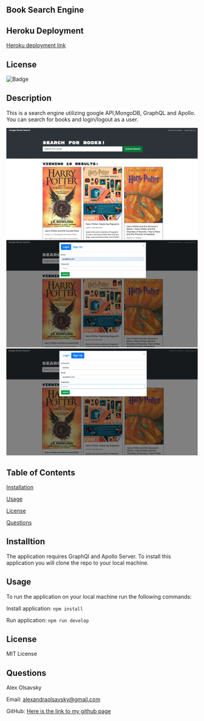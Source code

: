 ## Book Search Engine
## Heroku Deployment

[Heroku deployment link](https://warm-bayou-86801.herokuapp.com/)

## License 
![Badge](https://img.shields.io/badge/license-MIT-blue)

## Description 

This is a search engine utilizing google API,MongoDB, GraphQL and Apollo. You can search for books and login/logout as a user.

![Application image](./assets/mainpage.png)
![Login image](./assets/login.png)
![Save](./assets/signup.png)


## Table of Contents 

[Installation](#Installation)


[Usage](#Usage)


[License](#License)


[Questions](#Questions)


## Installtion

The application requires GraphQl and Apollo Server. To install this application you will clone the repo to your local machine. 


## Usage 

To run the application on your local machine run the following commands: 

Install application: ``` npm install ```

Run application: ```npm run develop```



## License 

MIT License 

## Questions 

Alex Olsavsky

Email: [alexandraolsavsky@gmail.com](alexandraolsavsky@gmail.com)


GitHub: [Here is the link to my github page](https://github.com/ajolsavsky)